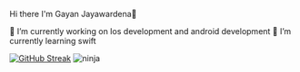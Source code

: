  Hi there I'm Gayan Jayawardena👋

 🔭 I’m currently working on Ios development and android development
 🌱 I’m currently learning swift 

[![GitHub Streak](https://streak-stats.demolab.com/?user=Gayan21&theme=dark)](https://git.io/streak-stats)
![ninja](https://user-images.githubusercontent.com/68651319/223041553-df466d51-1099-4df2-b45f-1eba0be75298.jpeg)
